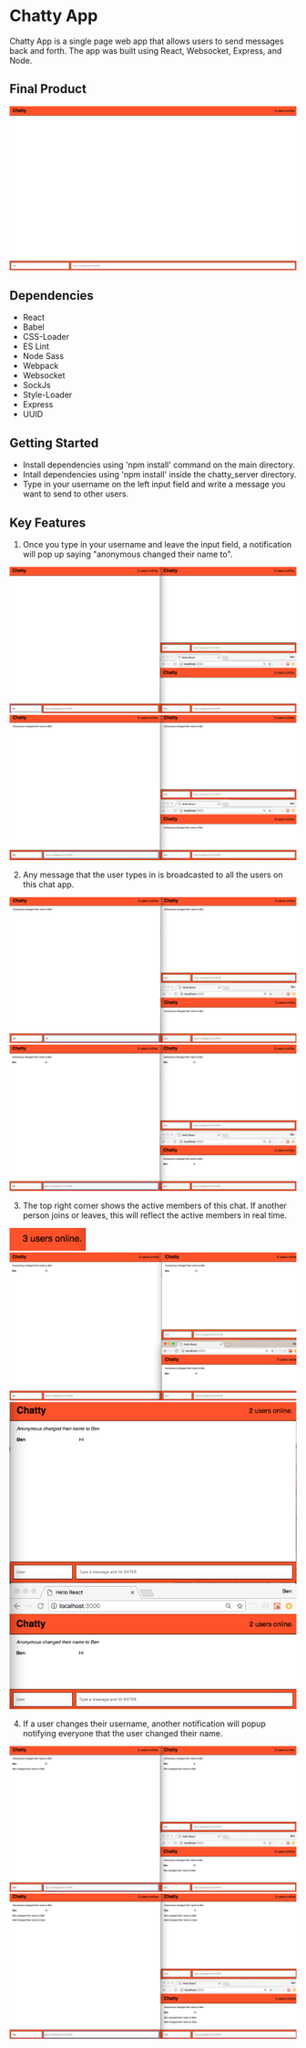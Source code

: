 # Chatty App

Chatty App is a single page web app that allows users to send messages back and forth. The app was built using React, Websocket, Express, and Node.

## Final Product

!["Screenshot of ChattyApp"](https://github.com/benyoo5222/React-Chat-App/blob/master/public/Final%20product.png?raw=true)

## Dependencies

- React
- Babel
- CSS-Loader
- ES Lint
- Node Sass
- Webpack
- Websocket
- SockJs
- Style-Loader
- Express
- UUID

## Getting Started

- Install dependencies using 'npm install' command on the main directory.
- Intall dependencies using 'npm install' inside the chatty_server directory.
- Type in your username on the left input field and write a message you want to send to other users.

## Key Features

1. Once you type in your username and leave the input field, a notification will pop up saying "anonymous changed their name to".

!["Screenshot of ChattyApp username"](https://github.com/benyoo5222/React-Chat-App/blob/master/public/Before-setting-username.png?raw=true)
!["Screenshot of ChattyApp username notification"](https://github.com/benyoo5222/React-Chat-App/blob/master/public/After-setting-username.png?raw=true)

2. Any message that the user types in is broadcasted to all the users on this chat app.

!["Screenshot of ChattyApp messages"](https://github.com/benyoo5222/React-Chat-App/blob/master/public/Before-sending-message.png?raw=true)
!["Screenshot of ChattyApp messages"](https://github.com/benyoo5222/React-Chat-App/blob/master/public/After-sending-message.png?raw=true)

3. The top right corner shows the active members of this chat. If another person joins or leaves, this will reflect the active members in real time.

!["Screenshot of ChattyApp member count"](https://github.com/benyoo5222/React-Chat-App/blob/master/public/original-count.png?raw=true)
!["Screenshot of ChattyApp member count"](https://github.com/benyoo5222/React-Chat-App/blob/master/public/showing-members.png?raw=true)
!["Screenshot of ChattyApp member count"](https://github.com/benyoo5222/React-Chat-App/blob/master/public/change-in-count.png?raw=true)

4. If a user changes their username, another notification will popup notifying everyone that the user changed their name.

!["Screenshot of ChattyApp notification"](https://github.com/benyoo5222/React-Chat-App/blob/master/public/User-changedname.png?raw=true)
!["Screenshot of ChattyApp notification"](https://github.com/benyoo5222/React-Chat-App/blob/master/public/user-changedname-again.png?raw=true)
